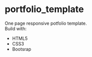 # portfolio_template
One page responsive potfolio template.
<br /> Build with:
* HTML5
* CSS3 
* Bootsrap
